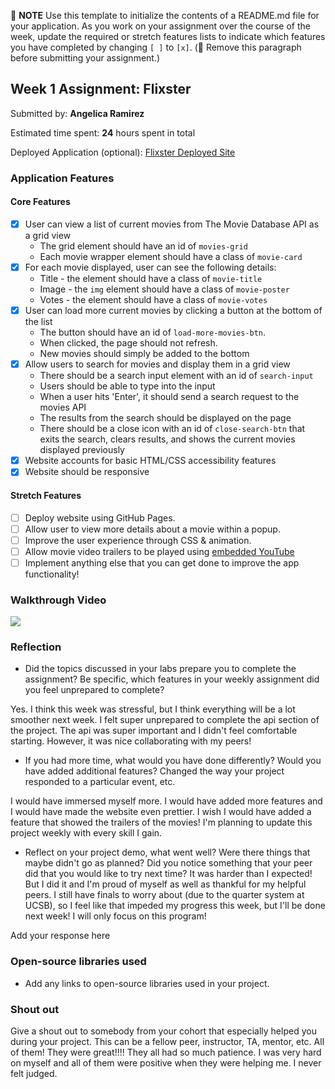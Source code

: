 📝 **NOTE** Use this template to initialize the contents of a README.md file for your application. As you work on your assignment over the course of the week, update the required or stretch features lists to indicate which features you have completed by changing `[ ]` to `[x]`. (🚫 Remove this paragraph before submitting your assignment.)

## Week 1 Assignment: Flixster

Submitted by: **Angelica Ramirez**

Estimated time spent: **24** hours spent in total

Deployed Application (optional): [Flixster Deployed Site](ADD_LINK_HERE)

### Application Features

#### Core Features

- [x] User can view a list of current movies from The Movie Database API as a grid view
  - The grid element should have an id of `movies-grid`
  - Each movie wrapper element should have a class of `movie-card`
- [x] For each movie displayed, user can see the following details:
  - Title - the element should have a class of `movie-title`
  - Image - the `img` element should have a class of `movie-poster`
  - Votes - the element should have a class of `movie-votes`
- [x] User can load more current movies by clicking a button at the bottom of the list
  - The button should have an id of `load-more-movies-btn`.
  - When clicked, the page should not refresh.
  - New movies should simply be added to the bottom
- [x] Allow users to search for movies and display them in a grid view
  - There should be a search input element with an id of `search-input`
  - Users should be able to type into the input
  - When a user hits 'Enter', it should send a search request to the movies API
  - The results from the search should be displayed on the page
  - There should be a close icon with an id of `close-search-btn` that exits the search, clears results, and shows the current movies displayed previously
- [x] Website accounts for basic HTML/CSS accessibility features
- [x] Website should be responsive

#### Stretch Features

- [ ] Deploy website using GitHub Pages.
- [ ] Allow user to view more details about a movie within a popup.
- [ ] Improve the user experience through CSS & animation.
- [ ] Allow movie video trailers to be played using [embedded YouTube](https://support.google.com/youtube/answer/171780?hl=en)
- [ ] Implement anything else that you can get done to improve the app functionality!

### Walkthrough Video

 <a href="https://www.loom.com/share/39f4e1c76b1d450399b9459ad4cf707e">
    <img style="max-width:300px;" src="https://cdn.loom.com/sessions/thumbnails/39f4e1c76b1d450399b9459ad4cf707e-with-play.gif">
  </a>
  




### Reflection

- Did the topics discussed in your labs prepare you to complete the assignment? Be specific, which features in your weekly assignment did you feel unprepared to complete?

Yes. I think this week was stressful, but I think everything will be a lot smoother next week. I felt super unprepared to complete the api section of the project. The api was super important and I didn't feel comfortable starting. However, it was nice collaborating with my peers!
- If you had more time, what would you have done differently? Would you have added additional features? Changed the way your project responded to a particular event, etc.
  
I would have immersed myself more. I would have added more features and I would have made the website even prettier. I wish I would have added a feature that showed the trailers of the movies! I'm planning to update this project weekly with every skill I gain.

- Reflect on your project demo, what went well? Were there things that maybe didn't go as planned? Did you notice something that your peer did that you would like to try next time?
It was harder than I expected! But I did it and I'm proud of myself as well as thankful for my helpful peers. I still have finals to worry about (due to the quarter system at UCSB), so I feel like that impeded my progress this week, but I'll be done next week! I will only focus on this program!

Add your response here

### Open-source libraries used

- Add any links to open-source libraries used in your project.

### Shout out

Give a shout out to somebody from your cohort that especially helped you during your project. This can be a fellow peer, instructor, TA, mentor, etc.
All of them! They were great!!!! They all had so much patience. I was very hard on myself and all of them were positive when they were helping me. I never felt judged.